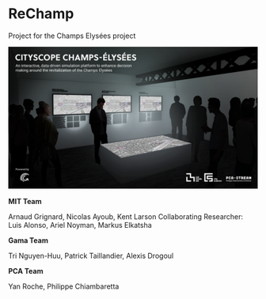 # ReChamp
Project for the Champs Elysées project

![](ReChamp.png)

**MIT Team**

Arnaud Grignard, Nicolas Ayoub, Kent Larson
Collaborating Researcher: Luis Alonso, Ariel Noyman, Markus Elkatsha

**Gama Team**

Tri Nguyen-Huu, Patrick Taillandier, Alexis Drogoul

**PCA Team**

Yan Roche, Philippe Chiambaretta

